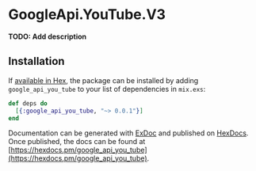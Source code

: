 # GoogleApi.YouTube.V3

**TODO: Add description**

## Installation

If [available in Hex](https://hex.pm/docs/publish), the package can be installed
by adding `google_api_you_tube` to your list of dependencies in `mix.exs`:

```elixir
def deps do
  [{:google_api_you_tube, "~> 0.0.1"}]
end
```

Documentation can be generated with [ExDoc](https://github.com/elixir-lang/ex_doc)
and published on [HexDocs](https://hexdocs.pm). Once published, the docs can
be found at [https://hexdocs.pm/google_api_you_tube](https://hexdocs.pm/google_api_you_tube).
